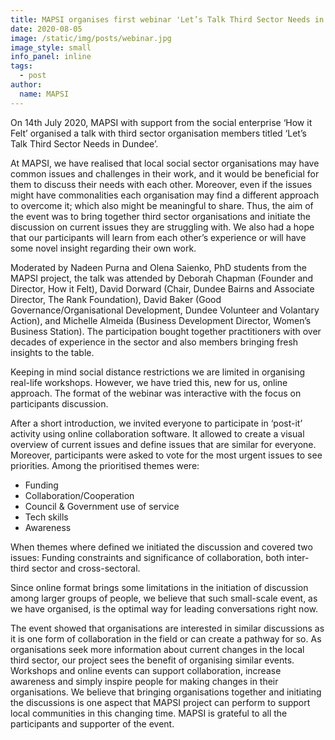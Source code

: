 ```yaml
---
title: MAPSI organises first webinar 'Let’s Talk Third Sector Needs in Dundee'
date: 2020-08-05
image: /static/img/posts/webinar.jpg
image_style: small
info_panel: inline
tags:
  - post
author:
  name: MAPSI
---
```


On 14th July 2020, MAPSI with support from the social enterprise ‘How it Felt’ organised a talk with third sector organisation members titled ‘Let’s Talk Third Sector Needs in Dundee’.

At MAPSI, we have realised that local social sector organisations may have common issues and challenges in their work, and it would be beneficial for them to discuss their needs with each other.
Moreover, even if the issues might have commonalities each organisation may find a different approach to overcome it; which also might be meaningful to share. Thus, the aim of the event was to bring together third sector organisations and initiate the discussion on current issues they are struggling with. We also had a hope that our participants will learn from each other’s experience or will have some novel insight regarding their own work.
 
Moderated by Nadeen Purna and Olena Saienko, PhD students from the MAPSI project, the talk was attended by Deborah Chapman (Founder and Director, How it Felt), David Dorward (Chair, Dundee Bairns and Associate Director, The Rank Foundation), David Baker (Good Governance/Organisational Development, Dundee Volunteer and Volantary Action), and Michelle Almeida (Business
Development Director, Women’s Business Station). The participation bought together practitioners with over decades of experience in the sector and also members bringing fresh insights to the table.

Keeping in mind social distance restrictions we are limited in organising real-life workshops. However, we have tried this, new for us, online approach. The format of the webinar was interactive
with the focus on participants discussion.

After a short introduction, we invited everyone to participate in ‘post-it’ activity using online collaboration software. It allowed to create a visual overview of current issues and define issues that
are similar for everyone. Moreover, participants were asked to vote for the most urgent issues to see priorities. Among the prioritised themes were:

- Funding
- Collaboration/Cooperation
- Council & Government use of service
- Tech skills
- Awareness

When themes where defined we initiated the discussion and covered two issues: Funding constraints and significance of collaboration, both inter-third sector and cross-sectoral.

Since online format brings some limitations in the initiation of discussion among larger groups of people, we believe that such small-scale event, as we have organised, is the optimal way for leading
conversations right now.
 
The event showed that organisations are interested in similar discussions as it is one form of collaboration in the field or can create a pathway for so. As organisations seek more information about current changes in the local third sector, our project sees the benefit of organising similar events. Workshops and online events can support collaboration, increase awareness and simply inspire people for making changes in their organisations. We believe that bringing organisations together and initiating the discussions is one aspect that MAPSI project can perform to support local communities in this changing time. MAPSI is grateful to all the participants and supporter of the event.
